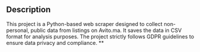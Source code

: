 
## Description
This project is a Python-based web scraper designed to collect non-personal, public data from listings on Avito.ma. It saves the data in CSV format for analysis purposes. The project strictly follows GDPR guidelines to ensure data privacy and compliance.
**

